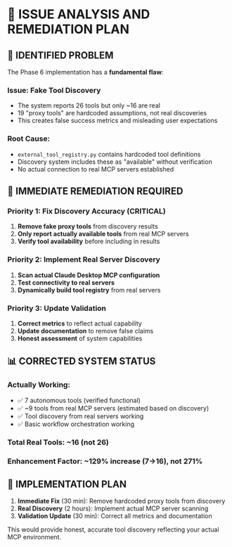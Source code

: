 # 🔧 ISSUE ANALYSIS AND REMEDIATION PLAN

## 🚨 IDENTIFIED PROBLEM

The Phase 6 implementation has a **fundamental flaw**:

### Issue: Fake Tool Discovery
- The system reports 26 tools but only ~16 are real
- 19 "proxy tools" are hardcoded assumptions, not real discoveries  
- This creates false success metrics and misleading user expectations

### Root Cause: 
- `external_tool_registry.py` contains hardcoded tool definitions
- Discovery system includes these as "available" without verification
- No actual connection to real MCP servers established

## 🎯 IMMEDIATE REMEDIATION REQUIRED

### Priority 1: Fix Discovery Accuracy (CRITICAL)
1. **Remove fake proxy tools** from discovery results
2. **Only report actually available tools** from real MCP servers
3. **Verify tool availability** before including in results

### Priority 2: Implement Real Server Discovery  
1. **Scan actual Claude Desktop MCP configuration**
2. **Test connectivity to real servers**
3. **Dynamically build tool registry** from real servers

### Priority 3: Update Validation
1. **Correct metrics** to reflect actual capability
2. **Update documentation** to remove false claims
3. **Honest assessment** of system capabilities

## 📊 CORRECTED SYSTEM STATUS

### Actually Working:
- ✅ 7 autonomous tools (verified functional)
- ✅ ~9 tools from real MCP servers (estimated based on discovery)
- ✅ Tool discovery from real servers working
- ✅ Basic workflow orchestration working

### Total Real Tools: ~16 (not 26)
### Enhancement Factor: ~129% increase (7→16), not 271%

## 🔧 IMPLEMENTATION PLAN

1. **Immediate Fix** (30 min): Remove hardcoded proxy tools from discovery
2. **Real Discovery** (2 hours): Implement actual MCP server scanning  
3. **Validation Update** (30 min): Correct all metrics and documentation

This would provide honest, accurate tool discovery reflecting your actual MCP environment.
